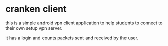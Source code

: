 # cranken client
this is a simple android vpn client application to help students to connect to their own setup vpn server.

it has a login and counts packets sent and received by the user.

